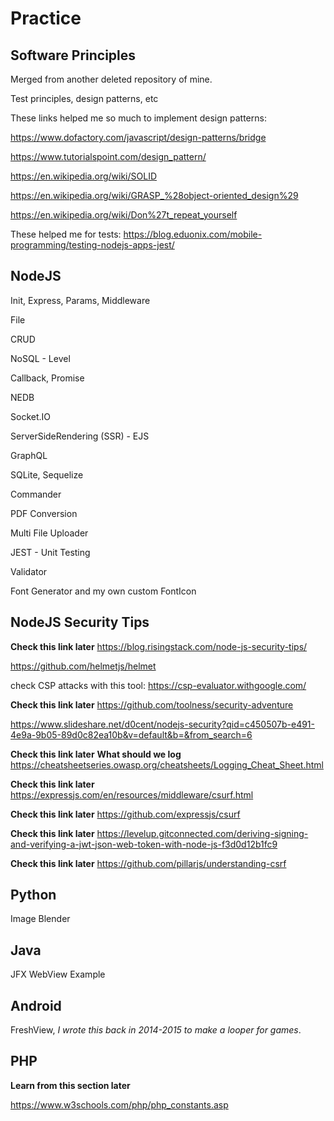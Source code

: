# Practice


## Software Principles

Merged from another deleted repository of mine.

Test principles, design patterns, etc

These links helped me so much to implement design patterns: 

https://www.dofactory.com/javascript/design-patterns/bridge 

https://www.tutorialspoint.com/design_pattern/ 

https://en.wikipedia.org/wiki/SOLID 

https://en.wikipedia.org/wiki/GRASP_%28object-oriented_design%29 

https://en.wikipedia.org/wiki/Don%27t_repeat_yourself

These helped me for tests: https://blog.eduonix.com/mobile-programming/testing-nodejs-apps-jest/


## NodeJS


Init, Express, Params, Middleware

File

CRUD

NoSQL - Level

Callback, Promise

NEDB

Socket.IO

ServerSideRendering (SSR) - EJS

GraphQL

SQLite, Sequelize

Commander

PDF Conversion

Multi File Uploader

JEST - Unit Testing

Validator

Font Generator and my own custom FontIcon

## NodeJS Security Tips

**Check this link later**
https://blog.risingstack.com/node-js-security-tips/

https://github.com/helmetjs/helmet

check CSP attacks with this tool:
https://csp-evaluator.withgoogle.com/

**Check this link later**
https://github.com/toolness/security-adventure

https://www.slideshare.net/d0cent/nodejs-security?qid=c450507b-e491-4e9a-9b05-89d0c82ea10b&v=default&b=&from_search=6

**Check this link later**
**What should we log**
https://cheatsheetseries.owasp.org/cheatsheets/Logging_Cheat_Sheet.html

**Check this link later**
https://expressjs.com/en/resources/middleware/csurf.html

**Check this link later**
https://github.com/expressjs/csurf

**Check this link later**
https://levelup.gitconnected.com/deriving-signing-and-verifying-a-jwt-json-web-token-with-node-js-f3d0d12b1fc9

**Check this link later**
https://github.com/pillarjs/understanding-csrf

## Python

Image Blender

## Java

JFX WebView Example

## Android

FreshView, *I wrote this back in 2014-2015 to make a looper for games*.

## PHP

**Learn from this section later**

https://www.w3schools.com/php/php_constants.asp